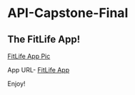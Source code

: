 # API-Capstone-Final

## The FitLife App!

[FitLife App Pic](FitLifeApp.png)

App URL- [FitLife App](https://cloudflips32.github.io/FitLifeApp/)

Enjoy!
